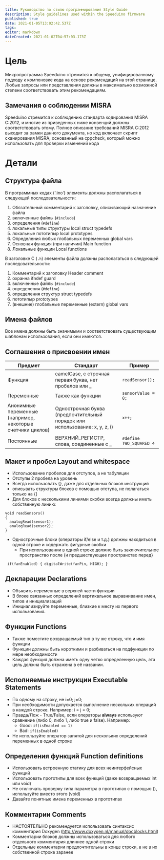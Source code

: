 ```yaml
---
title: Руководство по стилю программирования Style Guide
description: Style guidelines used within the Speeduino firmware
published: true
date: 2021-01-05T13:02:42.537Z
tags: 
editor: markdown
dateCreated: 2021-01-02T04:57:03.173Z
---
```


# Цель
Микропрограмма Speeduino стремится к общему, унифицированному подходу к компоновке кода на основе рекомендаций на этой странице. Любые запросы или представления должны в максимально возможной степени соответствовать этим рекомендациям.

## Замечания о соблюдении MISRA
Speeduino стремится к соблюдению стандарта кодирования MISRA C:2012, и многие из приведенных ниже конвенций должны соответствовать этому. Полное описание требований MISRA C:2012 выходит за рамки данного документа, но код включает скрипт сканирования MISRA, основанный на cppcheck, который можно использовать для проверки изменений кода

# Детали
## Структура файла

В программных кодах ('.ino') элементы должны располагаться в следующей последовательности:

1. Обязательный комментарий к заголовку, описывающий назначение файла
2. включенные файлы (`#include`)
3. определения (`#define`)
4. локальные типы структуры local struct typedefs
5. локальные пототипыр local prototypes
6. Определения любых глобальных переменных global vars
7. Основная функция (при наличии) Main function
8. Локальные функции Local functions

В заголовке C (`.h`) элементы файла должны располагаться в следующей последовательности:

1.  Комментарий к заголовку Header comment
2.  охранна ifndef guard
3.  включенные файлы (`#include`)
4.  определения (`#define`)
5.  определения структур struct typedefs
6.  пототипыр prototypes
7.  (внешние) глобальные переменные (extern) global vars

## Имена файлов

Все имена должны быть значимыми и соответствовать существующим шаблонам использования, если они имеются.

## Соглашения о присвоении имен
| Предмет                                        | Стандарт                                                     | Пример                   |
|---------------------------------------------|--------------------------------------------------------------|---------------------------|
| Функция                                   | camelCase, с строчная первая буква, нет пробелов или _            | `readSensor();`           |
| Переменные                                   | Также как функции                                            |`sensorValue = 0;`       |
| Анонимные переменные (например, некоторые счетчики циклов) | Однострочная буква (предпочтительный порядок или использование: x, y, z, i) | `x++;`                    |
| Постоянные                                  | ВЕРХНИЙ_РЕГИСТР, слова, соединенные с _                              | `#define TWO_SQUARED 4`   |

## Макет и пробел Layout and whitespace
-   Использование пробелов для отступов, а не табуляции
-   Отступы 2 пробела на уровень
-   Всегда использовать {}, даже для отдельных блоков инструкций
-   описывать структуры блоков с помощью отступа, не полагаться только на {}
-   Для блоков с несколькими линиями скобки всегда должны иметь собственную линию:

```
void readSensors()
{
  analogRead(sensor1);
  analogRead(sensor2);
}
```

-   Однострочные блоки (операторы if/else и т.д.) должны находиться в одной строке и содержать фигурные скобки
    -   При использовании в одной строке должно быть заключительное пространство после {и предшествующее пространство перед}

` if(fanEnabled) { digitalWrite(fanPin, HIGH); }`

## Декларации Declarations 
-   Объявить переменные в верхней части функции
-   В блоке связанных определений вертикальное выравнивание имен, типов и инициализаций
-   Инициализируйте переменные, близкие к месту их первого использования.

## Функции Functions
-   Также поместите возвращаемый тип в ту же строку, что и имя функции
-   Функции должны быть короткими и разбиваться на подфункции по мере необходимости
-   Каждая функция должна иметь одну четко определенную цель, эта цель должна быть отражена в её названии.

## Исполняемые инструкции Executable Statements
- По одному на строку, не i=0; j=0;
- При необходимости допускается выполнение нескольких операций в каждой строке. Например: i = j = 0;
- Правда/Лож - True/False, если операторы **always** используют сравнение (либо 0, либо 1, либо true и false). Например:
    -   Good: `if(isEnabled == 1)`
    -   Bad: `if(isEnabled)`
- Не используйте оператор запятой для нескольких определений переменных в одной строке

## Определения функций Function definitions
- Использовать встроенную статику для всех неинтерфейсных функций
-   Использовать прототипы для всех функций (даже возвращаемых int или void)
-   Не отключать проверку типа параметра в прототипах с помощью (), используйте вместо этого (void)
-   Давайте понятные имена переменных в прототипах

## Комментарии Comments
- НАСТОЯТЕЛЬНО рекомендуется использовать синтаксис комментария Doxygen (http://www.doxygen.nl/manual/docblocks.html)
- Комментарии блоков должны использоваться для любого отдельного комментария длиннее одной строки
- Отдельные комментарии предпочтительны в конце строки, а не в их собственной строке заранее